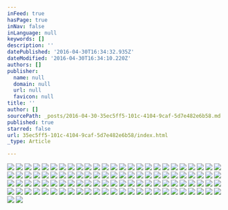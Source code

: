 ```yaml
---
inFeed: true
hasPage: true
inNav: false
inLanguage: null
keywords: []
description: ''
datePublished: '2016-04-30T16:34:32.935Z'
dateModified: '2016-04-30T16:34:10.220Z'
authors: []
publisher:
  name: null
  domain: null
  url: null
  favicon: null
title: ''
author: []
sourcePath: _posts/2016-04-30-35ec5ff5-101c-4104-9caf-5d7e482e6b58.md
published: true
starred: false
url: 35ec5ff5-101c-4104-9caf-5d7e482e6b58/index.html
_type: Article

---
```

![](https://the-grid-user-content.s3-us-west-2.amazonaws.com/fef168e2-ce46-4fa7-b97b-897266a2dcf0.jpg)
![](https://the-grid-user-content.s3-us-west-2.amazonaws.com/d3ffd1af-da94-4205-8c46-065b6c47dd6f.jpg)
![](https://the-grid-user-content.s3-us-west-2.amazonaws.com/7524df3f-fc3d-4f4b-bc58-8b5aa63a5019.jpg)
![](https://the-grid-user-content.s3-us-west-2.amazonaws.com/cbab4def-5f67-417d-9152-3d9406de57f9.jpg)
![](https://the-grid-user-content.s3-us-west-2.amazonaws.com/1cc4e434-d0f8-4a69-b69c-f3cb5b4c3ef3.jpg)
![](https://the-grid-user-content.s3-us-west-2.amazonaws.com/56c7750c-661d-4322-9614-1d52a796022a.jpg)
![](https://the-grid-user-content.s3-us-west-2.amazonaws.com/d4e8ed0a-923e-4c9a-b395-72da2f222321.jpg)
![](https://the-grid-user-content.s3-us-west-2.amazonaws.com/a9887a35-52c6-41e8-a825-68114620fdd9.jpg)
![](https://the-grid-user-content.s3-us-west-2.amazonaws.com/d663ba69-0429-4d0b-bfaf-2edba99a2eee.jpg)
![](https://the-grid-user-content.s3-us-west-2.amazonaws.com/506fcfa6-61cb-4142-8216-0bc812a323ca.jpg)
![](https://the-grid-user-content.s3-us-west-2.amazonaws.com/9e53753a-8341-4ca2-969b-f746f295d391.jpg)
![](https://the-grid-user-content.s3-us-west-2.amazonaws.com/7b2e1023-1b48-4ca2-a3e2-b3edf7d5dfbb.jpg)
![](https://the-grid-user-content.s3-us-west-2.amazonaws.com/82d98767-93f6-4fa2-8383-84f358d0395f.jpg)
![](https://the-grid-user-content.s3-us-west-2.amazonaws.com/c16d8836-13c8-40c7-9364-3fc88e9cb92a.jpg)
![](https://the-grid-user-content.s3-us-west-2.amazonaws.com/5898f8b3-1f58-438f-8e70-1cd39eba02b5.jpg)
![](https://the-grid-user-content.s3-us-west-2.amazonaws.com/31d467de-b45b-499d-bcd4-e486ad21e681.jpg)
![](https://the-grid-user-content.s3-us-west-2.amazonaws.com/4dd80c6b-a016-42d4-8b62-2f27bca5aeb2.jpg)
![](https://the-grid-user-content.s3-us-west-2.amazonaws.com/2ecce21e-5485-41e5-b4b4-89ff95e6d98d.jpg)
![](https://the-grid-user-content.s3-us-west-2.amazonaws.com/9166a151-642f-46bc-ae03-4f2aa35436c3.jpg)
![](https://the-grid-user-content.s3-us-west-2.amazonaws.com/bf5ea3ba-8908-4d0a-89dd-106cd5ae2ca7.jpg)
![](https://the-grid-user-content.s3-us-west-2.amazonaws.com/ad0fca6a-f5a3-4d32-a049-5ef6ef04cfab.jpg)
![](https://the-grid-user-content.s3-us-west-2.amazonaws.com/873a3103-6b26-4162-9b05-5c6baa287e8f.jpg)
![](https://the-grid-user-content.s3-us-west-2.amazonaws.com/21e4d2f8-d5d1-4018-a9b4-d1ab7848c553.jpg)
![](https://the-grid-user-content.s3-us-west-2.amazonaws.com/55dc23f1-8b74-4cf2-84e1-0c1f171ca5af.jpg)
![](https://the-grid-user-content.s3-us-west-2.amazonaws.com/7207f847-66a2-4087-b897-c236cabc0085.jpg)
![](https://the-grid-user-content.s3-us-west-2.amazonaws.com/70240c87-58a2-4a55-a246-efc478285ebf.jpg)
![](https://the-grid-user-content.s3-us-west-2.amazonaws.com/0a9e622e-c6c3-4a94-8651-21387be20cc0.jpg)
![](https://the-grid-user-content.s3-us-west-2.amazonaws.com/8b654d5d-2b25-40c9-a905-0d637c499d64.jpg)
![](https://the-grid-user-content.s3-us-west-2.amazonaws.com/e5494df7-674c-4d3c-9e48-965db81ff4bc.jpg)
![](https://the-grid-user-content.s3-us-west-2.amazonaws.com/41671502-593c-44fc-a118-c6e5f3c48188.jpg)
![](https://the-grid-user-content.s3-us-west-2.amazonaws.com/9a5b702b-aa7d-46e9-8755-967af5d48343.jpg)
![](https://the-grid-user-content.s3-us-west-2.amazonaws.com/931a9867-b9a6-4569-8420-2e84b4ec9d7a.jpg)
![](https://the-grid-user-content.s3-us-west-2.amazonaws.com/c097c9c9-872a-44ba-a739-bfbdcc246a44.jpg)
![](https://the-grid-user-content.s3-us-west-2.amazonaws.com/584f8227-4d33-4655-bdbb-612b7b8d86a6.jpg)
![](https://the-grid-user-content.s3-us-west-2.amazonaws.com/d325e2a2-ca19-4692-b6b9-ad4efb1b125a.jpg)
![](https://the-grid-user-content.s3-us-west-2.amazonaws.com/2f51a5b5-7aef-439e-a66c-bad7578df03f.jpg)
![](https://the-grid-user-content.s3-us-west-2.amazonaws.com/b55092b9-d876-441d-b9bf-e2797315768d.jpg)
![](https://the-grid-user-content.s3-us-west-2.amazonaws.com/554b2d08-cb90-4d79-8b4c-e4bb488c916d.jpg)
![](https://the-grid-user-content.s3-us-west-2.amazonaws.com/68c6d4d0-0864-4e1a-b7a9-c445fe6a9f36.jpg)
![](https://the-grid-user-content.s3-us-west-2.amazonaws.com/fea48b74-06af-46fe-a57f-e930d586b3f5.jpg)
![](https://the-grid-user-content.s3-us-west-2.amazonaws.com/ca909170-f7a5-4a7e-bff8-c0f803bad9fa.jpg)
![](https://the-grid-user-content.s3-us-west-2.amazonaws.com/8a2cdc9a-19f8-4619-98c4-491237908dbd.jpg)
![](https://the-grid-user-content.s3-us-west-2.amazonaws.com/427f6cdd-8cf4-433b-9306-5076fab8bc45.jpg)
![](https://the-grid-user-content.s3-us-west-2.amazonaws.com/9e7a7f77-ed9d-4e83-a514-e8a15bf0413b.jpg)
![](https://the-grid-user-content.s3-us-west-2.amazonaws.com/828ad9d1-5334-46b0-98db-5a3b3271bdee.jpg)
![](https://the-grid-user-content.s3-us-west-2.amazonaws.com/74777be1-fdd5-4fb2-8bdd-b27fa81aba84.jpg)
![](https://the-grid-user-content.s3-us-west-2.amazonaws.com/55f98260-3c1c-401a-9541-326b81b96b32.jpg)
![](https://the-grid-user-content.s3-us-west-2.amazonaws.com/6aae6edf-ff5e-47fb-a40e-a82a94bf7271.jpg)
![](https://the-grid-user-content.s3-us-west-2.amazonaws.com/e076d3cf-4d4e-4cdc-b01e-03f1dfda2247.jpg)
![](https://the-grid-user-content.s3-us-west-2.amazonaws.com/34c7401b-48c0-4298-aca1-da833f074371.jpg)
![](https://the-grid-user-content.s3-us-west-2.amazonaws.com/138424ab-5154-457d-a075-f12b23541f07.jpg)
![](https://the-grid-user-content.s3-us-west-2.amazonaws.com/2a65ad9e-fcfd-416e-8c66-ed9f92be98e2.jpg)
![](https://the-grid-user-content.s3-us-west-2.amazonaws.com/e3f1dfae-0c85-4121-8f44-54fcd032686b.jpg)
![](https://the-grid-user-content.s3-us-west-2.amazonaws.com/f702de20-c34c-4d1e-b692-6fcafc54a752.jpg)
![](https://the-grid-user-content.s3-us-west-2.amazonaws.com/c37eb064-4015-4e51-ad22-6324a7886435.jpg)
![](https://the-grid-user-content.s3-us-west-2.amazonaws.com/882fb3bc-a911-4f30-ac61-ebb954910c10.jpg)
![](https://the-grid-user-content.s3-us-west-2.amazonaws.com/2f21d5a3-6919-4129-b991-b2feedb60cf1.jpg)
![](https://the-grid-user-content.s3-us-west-2.amazonaws.com/cae34024-c916-4756-94e9-0a3aa8a9c821.jpg)
![](https://the-grid-user-content.s3-us-west-2.amazonaws.com/0d36f7b0-30a0-4c16-933a-88fcfcf0a65f.jpg)
![](https://the-grid-user-content.s3-us-west-2.amazonaws.com/164419c6-e4fe-47d0-bbbd-9f302765711d.jpg)
![](https://the-grid-user-content.s3-us-west-2.amazonaws.com/171c0d79-f262-4e44-b97a-a8ca20841c7f.jpg)
![](https://the-grid-user-content.s3-us-west-2.amazonaws.com/fa5dff0e-f242-42aa-9ff6-0b021f4b4858.jpg)
![](https://the-grid-user-content.s3-us-west-2.amazonaws.com/6605bfb4-ca30-40bb-80cf-1abb90bdacf0.jpg)
![](https://the-grid-user-content.s3-us-west-2.amazonaws.com/987d9c88-f529-447a-b0c2-60be41903e89.jpg)
![](https://the-grid-user-content.s3-us-west-2.amazonaws.com/2e6c3d98-0f00-44a5-9b44-07fc6244a915.jpg)
![](https://the-grid-user-content.s3-us-west-2.amazonaws.com/6964be54-7651-4540-9c25-08a47d15f4b5.jpg)
![](https://the-grid-user-content.s3-us-west-2.amazonaws.com/2366ab27-535c-407e-9781-a9c3b72d7b63.jpg)
![](https://the-grid-user-content.s3-us-west-2.amazonaws.com/48a47eab-1c97-457a-b2fa-1ba847cae645.jpg)
![](https://the-grid-user-content.s3-us-west-2.amazonaws.com/7b6bb2d6-5889-4edd-b7e6-b094c36e4b47.jpg)
![](https://the-grid-user-content.s3-us-west-2.amazonaws.com/576d442d-bc28-4012-ad9d-9375e3a60c69.jpg)
![](https://the-grid-user-content.s3-us-west-2.amazonaws.com/3dba8755-fece-4283-acde-45b659ccb057.jpg)
![](https://the-grid-user-content.s3-us-west-2.amazonaws.com/06ce6fdd-acac-4a35-8f98-bacec1e7d0ac.jpg)
![](https://the-grid-user-content.s3-us-west-2.amazonaws.com/32e74f87-6823-425c-85cc-a3c9de70ca30.jpg)
![](https://the-grid-user-content.s3-us-west-2.amazonaws.com/f3cb4f74-3004-4869-98db-65d4d533bc3c.jpg)
![](https://the-grid-user-content.s3-us-west-2.amazonaws.com/ca1faab5-35b5-4b4b-9d65-477a794a4a45.jpg)
![](https://the-grid-user-content.s3-us-west-2.amazonaws.com/013dc1c6-ddc0-4262-af68-9061f70337eb.jpg)
![](https://the-grid-user-content.s3-us-west-2.amazonaws.com/e352c403-35f9-40a8-9d0f-59bbc3dcc83d.jpg)
![](https://the-grid-user-content.s3-us-west-2.amazonaws.com/13b78e25-d02e-4f79-8d28-5e87cf0f3679.jpg)
![](https://the-grid-user-content.s3-us-west-2.amazonaws.com/bfd903c9-8eb2-435b-be1b-e983e6d84244.jpg)
![](https://the-grid-user-content.s3-us-west-2.amazonaws.com/26f5119a-5261-42fe-9b97-f47fc559fadc.jpg)
![](https://the-grid-user-content.s3-us-west-2.amazonaws.com/5e81eba3-2579-4c42-b70a-5fb2c776d122.jpg)
![](https://the-grid-user-content.s3-us-west-2.amazonaws.com/f92b78ac-d827-438f-9114-ed112564d80e.jpg)
![](https://the-grid-user-content.s3-us-west-2.amazonaws.com/80049a71-1690-4769-a15c-5f1f30c5ec9f.jpg)
![](https://the-grid-user-content.s3-us-west-2.amazonaws.com/144f911d-d63c-452d-9fe3-82f521996898.jpg)
![](https://the-grid-user-content.s3-us-west-2.amazonaws.com/c2c500ba-8789-45e3-b8cb-fdba5f6057c3.jpg)
![](https://the-grid-user-content.s3-us-west-2.amazonaws.com/944cf915-2684-4d34-b8bf-1b539865c80a.jpg)
![](https://the-grid-user-content.s3-us-west-2.amazonaws.com/b3acf238-2897-46b6-9009-55d054db5bac.jpg)
![](https://the-grid-user-content.s3-us-west-2.amazonaws.com/e32f1f98-322a-4875-8131-53897bd2c2bf.jpg)
![](https://the-grid-user-content.s3-us-west-2.amazonaws.com/4809ebae-f565-47cf-a303-0fa02b8346f2.jpg)
![](https://the-grid-user-content.s3-us-west-2.amazonaws.com/acdf0736-d407-4cb5-95bd-d1af5c63c8eb.jpg)
![](https://the-grid-user-content.s3-us-west-2.amazonaws.com/edef6c7e-e2f1-43fe-8127-a8f2d484d506.jpg)
![](https://the-grid-user-content.s3-us-west-2.amazonaws.com/3e2e9ea6-a129-42dd-addf-830ac0f4311c.jpg)
![](https://the-grid-user-content.s3-us-west-2.amazonaws.com/7dd1c883-75c6-4ef8-ace4-238a58a2704d.jpg)
![](https://the-grid-user-content.s3-us-west-2.amazonaws.com/0836dbc7-2291-470e-bba6-098c40b58ca9.jpg)
![](https://the-grid-user-content.s3-us-west-2.amazonaws.com/87b95c96-0cbe-4e8c-a860-160040abc0b8.jpg)
![](https://the-grid-user-content.s3-us-west-2.amazonaws.com/0d4a27b5-1257-4d40-b314-81479cd899f3.jpg)
![](https://the-grid-user-content.s3-us-west-2.amazonaws.com/ce135e1f-024b-466d-8460-1622cb66949e.jpg)
![](https://the-grid-user-content.s3-us-west-2.amazonaws.com/a76803ed-f289-47b5-afa2-6fc5a5615c7b.jpg)
![](https://the-grid-user-content.s3-us-west-2.amazonaws.com/60fcf180-59d7-48c8-9841-74be4e3d040e.jpg)
![](https://the-grid-user-content.s3-us-west-2.amazonaws.com/bafa5276-ffc4-4906-a551-af4cb7604f8d.jpg)
![](https://the-grid-user-content.s3-us-west-2.amazonaws.com/2d9ab5c1-422a-4959-a2da-a1260fdfb0f6.jpg)
![](https://the-grid-user-content.s3-us-west-2.amazonaws.com/c9f89951-f633-456f-95a2-e743dd50ad8d.jpg)
